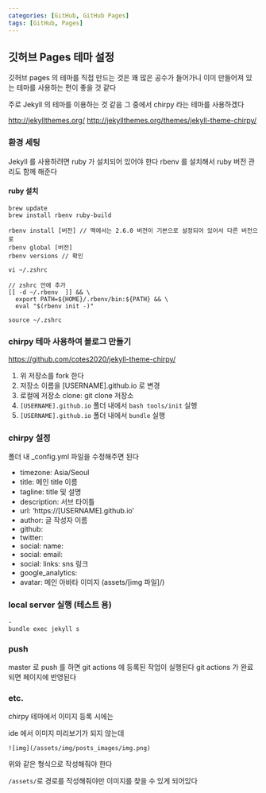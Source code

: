 ```yaml
---
categories: [GitHub, GitHub Pages]
tags: [GitHub, Pages]
---
```


## 깃허브 Pages 테마 설정
깃허브 pages 의 테마를 직접 만드는 것은
꽤 많은 공수가 들어가니
이미 만들어져 있는 테마를 사용하는 편이 좋을 것 같다

주로 Jekyll 의 테마를 이용하는 것 같음
그 중에서 chirpy 라는 테마를 사용하겠다

http://jekyllthemes.org/
http://jekyllthemes.org/themes/jekyll-theme-chirpy/

### 환경 세팅

Jekyll 를 사용하려면 ruby 가 설치되어 있어야 한다
rbenv 를 설치해서 ruby 버전 관리도 함께 해준다

#### ruby 설치

```
brew update
brew install rbenv ruby-build

rbenv install [버전] // 맥에서는 2.6.0 버전이 기본으로 설정되어 있어서 다른 버전으로
rbenv global [버전]
rbenv versions // 확인
```

```
vi ~/.zshrc

// zshrc 안에 추가
[[ -d ~/.rbenv  ]] && \
  export PATH=${HOME}/.rbenv/bin:${PATH} && \
  eval "$(rbenv init -)"
  
source ~/.zshrc
```

### chirpy 테마 사용하여 블로그 만들기

https://github.com/cotes2020/jekyll-theme-chirpy/

1. 위 저장소를 fork 한다
2. 저장소 이름을 [USERNAME].github.io 로 변경
3. 로컬에 저장소 clone: git clone 저장소
4. `[USERNAME].github.io` 폴더 내에서 `bash tools/init` 실행
5. `[USERNAME].github.io` 폴더 내에서 `bundle` 실행

### chirpy 설정
폴더 내 _config.yml 파일을 수정해주면 된다

- timezone: Asia/Seoul
- title: 메인 title 이름
- tagline: title 및 설명
- description: 서브 타이틀
- url: ‘https://[USERNAME].github.io’
- author: 글 작성자 이름
- github:
- twitter:
- social: name:
- social: email:
- social: links: sns 링크
- google_analytics:
- avatar: 메인 아바타 이미지 (assets/[img 파일]/)

### local server 실행 (테스트 용)
```
-
bundle exec jekyll s
```


### push
master 로 push 를 하면 git actions 에 등록된 작업이 실행된다
git actions 가 완료되면 페이지에 반영된다

### etc.

chirpy 테마에서 이미지 등록 시에는 

ide 에서 이미지 미리보기가 되지 않는데
```
![img](/assets/img/posts_images/img.png)
```
위와 같은 형식으로 작성해줘야 한다

`/assets/`로 경로를 작성해줘야만 이미지를 찾을 수 있게 되어있다




